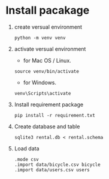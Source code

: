 # Install pacakage
1. create versual environment
    ```
    python -m venv venv
    ```
2. activate versual environment    
    - for Mac OS / Linux.   
    ```
    source venv/bin/activate
    ```
    - for Windows.   
    ```
    venv\Scripts\activate
    ```

3. Install requirement package
    ```
    pip install -r requirement.txt
    ```

4. Create database and table
    ```
    sqlite3 rental.db < rental.schema
    ```

5. Load data
    ```
    .mode csv
    .import data/bicycle.csv bicycle
    .import data/users.csv users
    ```